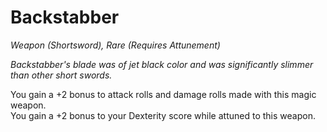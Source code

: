 # Backstabber
*Weapon (Shortsword), Rare (Requires Attunement)*

*Backstabber's blade was of jet black color and was significantly slimmer than other short swords.*

You gain a +2 bonus to attack rolls and damage rolls made with this magic weapon.  
You gain a +2 bonus to your Dexterity score while attuned to this weapon.
